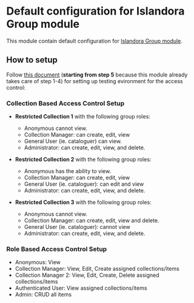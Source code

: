 # Default configuration for Islandora Group module

This module contain default configuration for [Islandora Group module](https://github.com/digitalutsc/islandora-group).

## How to setup 

Follow [this document](https://docs.google.com/document/d/1fy2KyjlURBpseLbwqspD3Yv5iFPpv1HQF_qKClV7zso/edit?usp=sharing) (**starting from step 5** because this module already takes care of step 1-4) for setting up testing evironment for the access control:

### Collection Based Access Control Setup
  - **Restricted Collection 1** with the following group roles:
     - Anonymous cannot view. 
     - Collection Manager: can create, edit, view
     - General User (ie. cataloguer) can view.
     - Administrator: can create, edit, view, and delete.

  - **Restricted Collection 2** with the following group roles:
     - Anonymous has the ability to view.
     - Collection Manager: can create, edit, view
     - General User (ie. cataloguer): can edit and view
     - Administrator: can create, edit, view, and delete.

  - **Restricted Collection 3** with the following group roles: 
     - Anonymous cannot view. 
     - Collection Manager: can create, edit, view and delete.
     - General User (ie. cataloguer): cannot view
     - Administrator: can create, edit, view, and delete.
     
### Role Based Access Control Setup
  - Anonymous: View
  - Collection Manager: View, Edit, Create assigned collections/items
  - Collection Manager 2: View, Edit, Create, Delete assigned collections/items
  - Authenticated User: View assigned collections/items
  - Admin: CRUD all items


